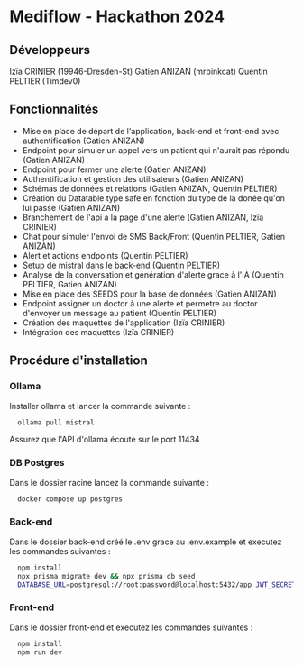 # Mediflow - Hackathon 2024

## Développeurs

Izïa CRINIER (19946-Dresden-St)
Gatien ANIZAN (mrpinkcat)
Quentin PELTIER (Timdev0)

## Fonctionnalités

- Mise en place de départ de l'application, back-end et front-end avec authentification (Gatien ANIZAN)
- Endpoint pour simuler un appel vers un patient qui n'aurait pas répondu (Gatien ANIZAN)
- Endpoint pour fermer une alerte (Gatien ANIZAN)
- Authentification et gestion des utilisateurs (Gatien ANIZAN)
- Schémas de données et relations (Gatien ANIZAN, Quentin PELTIER)
- Création du Datatable type safe en fonction du type de la donée qu'on lui passe (Gatien ANIZAN)
- Branchement de l'api à la page d'une alerte (Gatien ANIZAN, Izïa CRINIER)
- Chat pour simuler l'envoi de SMS Back/Front (Quentin PELTIER, Gatien ANIZAN)
- Alert et actions endpoints (Quentin PELTIER)
- Setup de mistral dans le back-end (Quentin PELTIER)
- Analyse de la conversation et génération d'alerte grace à l'IA (Quentin PELTIER, Gatien ANIZAN)
- Mise en place des SEEDS pour la base de données (Gatien ANIZAN)
- Endpoint assigner un doctor à une alerte et permetre au doctor d'envoyer un message au patient (Quentin PELTIER)
- Création des maquettes de l'application (Izïa CRINIER)
- Intégration des maquettes (Izïa CRINIER)

## Procédure d'installation

### Ollama

Installer ollama et lancer la commande suivante :

```sh
  ollama pull mistral
```

Assurez que l'API d'ollama écoute sur le port 11434

### DB Postgres

Dans le dossier racine lancez la commande suivante :

```sh
  docker compose up postgres
```

### Back-end

Dans le dossier back-end créé le .env grace au .env.example et executez les commandes suivantes :

```sh
  npm install
  npx prisma migrate dev && npx prisma db seed
  DATABASE_URL=postgresql://root:password@localhost:5432/app JWT_SECRET=secret OLLAMA_API=http://127.0.0.1:11434 npm run dev
```

### Front-end

Dans le dossier front-end et executez les commandes suivantes :

```sh
  npm install
  npm run dev
```
